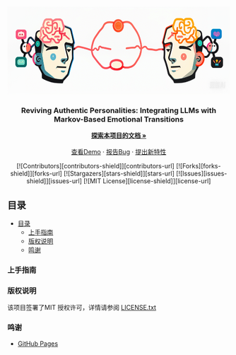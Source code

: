 




<!-- PROJECT SHIELDS -->


<!-- PROJECT LOGO -->
<br />

<p align="center">
  <a href="https://github.com/turnwind/llmemochain/">
    <img src="images/logo.png" alt="Logo" height="200px">
  </a>

  <h3 align="center">Reviving Authentic Personalities: Integrating LLMs with Markov-Based Emotional Transitions</h3>
  <p align="center">
    <a href="https://github.com/turnwind/llmemochain"><strong>探索本项目的文档 »</strong></a>
    <br />
    <br />
    <a href="https://github.com/turnwind/llmemochain">查看Demo</a>
    ·
    <a href="https://github.com/turnwind/llmemochain/issues">报告Bug</a>
    ·
    <a href="https://github.com/turnwind/llmemochain/issues">提出新特性</a>
  </p>

</p>

<p align="center">
[![Contributors][contributors-shield]][contributors-url] [![Forks][forks-shield]][forks-url] [![Stargazers][stars-shield]][stars-url] [![Issues][issues-shield]][issues-url] [![MIT License][license-shield]][license-url]
</p>
 
## 目录

- [目录](#目录)
  - [上手指南](#上手指南)
  - [版权说明](#版权说明)
  - [鸣谢](#鸣谢)

### 上手指南







### 版权说明

该项目签署了MIT 授权许可，详情请参阅 [LICENSE.txt](https://github.com/turnwind/llmemochain/blob/main/LICENSE.txt)

### 鸣谢

- [GitHub Pages](https://pages.github.com)


<!-- links -->
[your-project-path]:turnwind/llmemochain
[contributors-shield]: https://img.shields.io/github/contributors/turnwind/llmemochain.svg?style=flat-square
[contributors-url]: https://github.com/turnwind/llmemochain/graphs/contributors
[forks-shield]: https://img.shields.io/github/forks/turnwind/llmemochain.svg?style=flat-square
[forks-url]: https://github.com/turnwind/llmemochain/network/members
[stars-shield]: https://img.shields.io/github/stars/turnwind/llmemochain.svg?style=flat-square
[stars-url]: https://github.com/turnwind/llmemochain/stargazers
[issues-shield]: https://img.shields.io/github/issues/turnwind/llmemochain.svg?style=flat-square
[issues-url]: https://img.shields.io/github/issues/turnwind/llmemochain.svg
[license-shield]: https://img.shields.io/github/license/turnwind/llmemochain.svg?style=flat-square
[license-url]: https://github.com/turnwind/llmemochain/blob/master/LICENSE.txt





